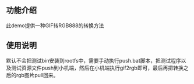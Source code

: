 ## 功能介绍
此demo提供一种GIF转RGB888的转换方法

## 使用说明
默认不会把测试bin安装到rootfs中，需要手动执行push.bat脚本，把测试程序以及测试资源文件push到小机端，然后在小机端执行gif2rgb即可，最后再把转换之后的rgb图片pull回来。
